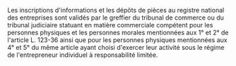 Les inscriptions d'informations et les dépôts de pièces au registre national des entreprises sont validés par le greffier du tribunal de commerce ou du tribunal judiciaire statuant en matière commerciale compétent pour les personnes physiques et les personnes morales mentionnées aux 1° et 2° de l'article L. 123-36 ainsi que pour les personnes physiques mentionnées aux 4° et 5° du même article ayant choisi d'exercer leur activité sous le régime de l'entrepreneur individuel à responsabilité limitée.

